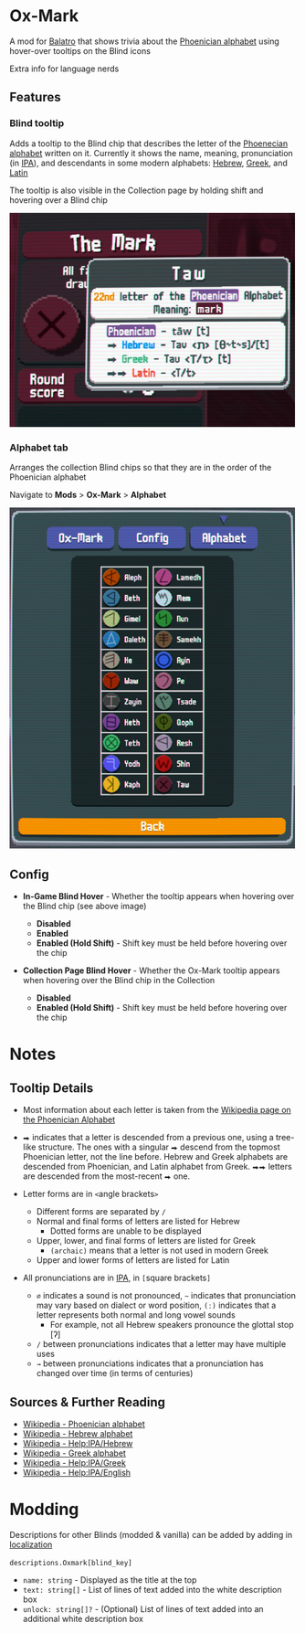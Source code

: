 # Ox-Mark

A mod for [Balatro](https://store.steampowered.com/app/2379780/Balatro/) that shows trivia about the [Phoenician alphabet](https://en.wikipedia.org/wiki/Phoenician_alphabet) using hover-over tooltips on the Blind icons

Extra info for language nerds

## Features

### Blind tooltip

Adds a tooltip to the Blind chip that describes the letter of the [Phoenecian alphabet](https://en.wikipedia.org/wiki/Phoenician_alphabet) written on it. Currently it shows the name, meaning, pronunciation (in [IPA](https://en.wikipedia.org/wiki/Help:IPA)), and descendants in some modern alphabets: [Hebrew](https://en.wikipedia.org/wiki/Hebrew_alphabet), [Greek](https://en.wikipedia.org/wiki/Greek_alphabet), and [Latin](https://en.wikipedia.org/wiki/Latin_script)

The tooltip is also visible in the Collection page by holding shift and hovering over a Blind chip

<img src=".github/assets/readme/tooltip.png" width="500" alt="In-game Tooltip">

### Alphabet tab

Arranges the collection Blind chips so that they are in the order of the Phoenician alphabet

Navigate to **Mods** > **Ox-Mark** > **Alphabet**

<img src=".github/assets/readme/alphabet_tab.png" width="500" alt="Alphabet Tab">

## Config

* **In-Game Blind Hover** - Whether the tooltip appears when hovering over the Blind chip (see above image)
    * **Disabled**
    * **Enabled**
    * **Enabled (Hold Shift)** - Shift key must be held before hovering over the chip

* **Collection Page Blind Hover** - Whether the Ox-Mark tooltip appears when hovering over the Blind chip in the Collection
    * **Disabled**
    * **Enabled (Hold Shift)** - Shift key must be held before hovering over the chip

# Notes

## Tooltip Details

* Most information about each letter is taken from the [Wikipedia page on the Phoenician Alphabet](https://en.wikipedia.org/wiki/Phoenician_alphabet#Table_of_letters)

* `⮕` indicates that a letter is descended from a previous one, using a tree-like structure. The ones with a singular `⮕` descend from the topmost Phoenician letter, not the line before. Hebrew and Greek alphabets are descended from Phoenician, and Latin alphabet from Greek. `⮕⮕` letters are descended from the most-recent `⮕` one.

* Letter forms are in `<`angle brackets`>`
    * Different forms are separated by `/`
    * Normal and final forms of letters are listed for Hebrew
        * Dotted forms are unable to be displayed
    * Upper, lower, and final forms of letters are listed for Greek
        * `(archaic)` means that a letter is not used in modern Greek
    * Upper and lower forms of letters are listed for Latin

* All pronunciations are in [IPA](https://en.wikipedia.org/wiki/International_Phonetic_Alphabet), in `[`square brackets`]`
    * `∅` indicates a sound is not pronounced, `~` indicates that pronunciation may vary based on dialect or word position, `(ː)` indicates that a letter represents both normal and long vowel sounds
        * For example, not all Hebrew speakers pronounce the glottal stop \[ʔ\]
    * `/` between pronunciations indicates that a letter may have multiple uses
    * `→` between pronunciations indicates that a pronunciation has changed over time (in terms of centuries)

## Sources & Further Reading

* [Wikipedia - Phoenician alphabet](https://en.wikipedia.org/wiki/Phoenician_alphabet#Table_of_letters)
* [Wikipedia - Hebrew alphabet](https://en.wikipedia.org/wiki/Hebrew_alphabet#Pronunciation)
* [Wikipedia - Help:IPA/Hebrew](https://en.wikipedia.org/wiki/Help:IPA/Hebrew)
* [Wikipedia - Greek alphabet](https://en.wikipedia.org/wiki/Greek_alphabet#Letters)
* [Wikipedia - Help:IPA/Greek](https://en.wikipedia.org/wiki/Help:IPA/Greek)
* [Wikipedia - Help:IPA/English](https://en.wikipedia.org/wiki/Help:IPA/English)

# Modding

Descriptions for other Blinds (modded & vanilla) can be added by adding in [localization](https://github.com/Steamodded/smods/wiki/Localization)

`descriptions.Oxmark[blind_key]`

* `name: string` - Displayed as the title at the top
* `text: string[]` - List of lines of text added into the white description box
* `unlock: string[]?` - (Optional) List of lines of text added into an additional white description box
